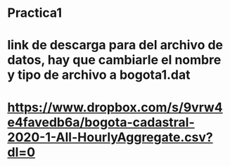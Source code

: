 # Practica1
#  link de descarga para del archivo de datos, hay que cambiarle el nombre y tipo de archivo a bogota1.dat
#  https://www.dropbox.com/s/9vrw4e4favedb6a/bogota-cadastral-2020-1-All-HourlyAggregate.csv?dl=0
 
